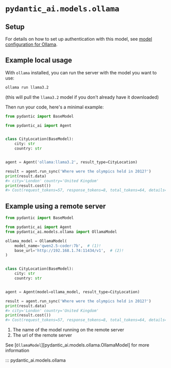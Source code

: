 # `pydantic_ai.models.ollama`

## Setup

For details on how to set up authentication with this model, see [model configuration for Ollama](../../install.md#ollama).

## Example local usage

With `ollama` installed, you can run the server with the model you want to use:

```bash title="terminal-run-ollama"
ollama run llama3.2
```
(this will pull the `llama3.2` model if you don't already have it downloaded)

Then run your code, here's a minimal example:

```py title="ollama_example.py"
from pydantic import BaseModel

from pydantic_ai import Agent


class CityLocation(BaseModel):
    city: str
    country: str


agent = Agent('ollama:llama3.2', result_type=CityLocation)

result = agent.run_sync('Where were the olympics held in 2012?')
print(result.data)
#> city='London' country='United Kingdom'
print(result.cost())
#> Cost(request_tokens=57, response_tokens=8, total_tokens=64, details=None)
```

## Example using a remote server

```py title="ollama_example_with_remote_server.py"
from pydantic import BaseModel

from pydantic_ai import Agent
from pydantic_ai.models.ollama import OllamaModel

ollama_model = OllamaModel(
    model_name='qwen2.5-coder:7b',  # (1)!
    base_url='http://192.168.1.74:11434/v1',  # (2)!
)


class CityLocation(BaseModel):
    city: str
    country: str


agent = Agent(model=ollama_model, result_type=CityLocation)

result = agent.run_sync('Where were the olympics held in 2012?')
print(result.data)
#> city='London' country='United Kingdom'
print(result.cost())
#> Cost(request_tokens=57, response_tokens=8, total_tokens=64, details=None)
```

1. The name of the model running on the remote server
2. The url of the remote server

See [`OllamaModel`][pydantic_ai.models.ollama.OllamaModel] for more information

::: pydantic_ai.models.ollama
